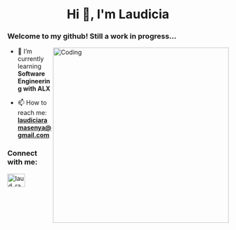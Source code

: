 <h1 align="center">Hi 👋, I'm Laudicia</h1>
<h3 align="left">Welcome to my github! Still a work in progress...</h3>


<img align="right" alt="Coding" width="400" src="https://miro.medium.com/v2/resize:fit:720/0*pYJar6AxR4E6tXuD.gif">


- 🌱 I’m currently learning **Software Engineering with ALX**

- 📫 How to reach me: **laudiciaramasenya@gmail.com**

<h3 align="left">Connect with me:</h3>
<p align="left">
<a href="https://twitter.com/laud_rama" target="blank"><img align="center" src="https://raw.githubusercontent.com/rahuldkjain/github-profile-readme-generator/master/src/images/icons/Social/twitter.svg" alt="laud_rama" height="30" width="40" /></a>
</p>
